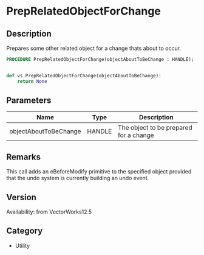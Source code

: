 # PrepRelatedObjectForChange

## Description
Prepares some other related object for a change thats about to occur.

```pascal
PROCEDURE PrepRelatedObjectForChange(objectAboutToBeChange : HANDLE);
```

```python

def vs.PrepRelatedObjectForChange(objectAboutToBeChange):
    return None
```

## Parameters
|Name|Type|Description|
|---|---|---|
|objectAboutToBeChange|HANDLE|The object to be prepared for a change|

## Remarks
This call adds an eBeforeModify primitive to the specified object provided that the undo system is currently building an undo event.

## Version
Availability: from VectorWorks12.5
## Category
* Utility

